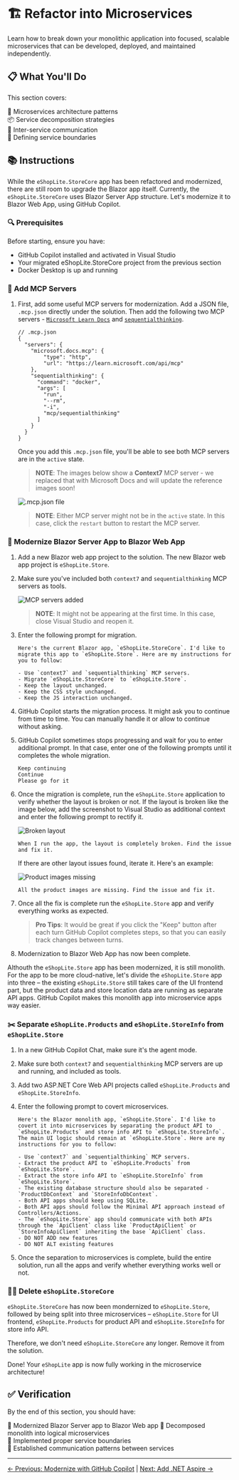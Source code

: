 # 🏗️ Refactor into Microservices

Learn how to break down your monolithic application into focused, scalable microservices that can be developed, deployed, and maintained independently.

## 📋 What You'll Do

This section covers:

🔨 Microservices architecture patterns  
📦 Service decomposition strategies  
🔗 Inter-service communication  
🎯 Defining service boundaries  

## 📚 Instructions

While the `eShopLite.StoreCore` app has been refactored and modernized, there are still room to upgrade the Blazor app itself. Currently, the `eShopLite.StoreCore` uses Blazor Server App structure. Let's modernize it to Blazor Web App, using GitHub Copilot.

### 🔍 Prerequisites

Before starting, ensure you have:

- GitHub Copilot installed and activated in Visual Studio
- Your migrated eShopLite.StoreCore project from the previous section
- Docker Desktop is up and running

### 🎯 Add MCP Servers

1. First, add some useful MCP servers for modernization. Add a JSON file, `.mcp.json` directly under the solution. Then add the following two MCP servers - [`Microsoft Learn Docs`](https://learn.microsoft.com/en-us/training/support/mcp) and [`sequentialthinking`](https://github.com/modelcontextprotocol/servers/tree/main/src/sequentialthinking).

    ```jsonc
    // .mcp.json
    {
      "servers": {
        "microsoft.docs.mcp": {
            "type": "http",
            "url": "https://learn.microsoft.com/api/mcp"
        },
        "sequentialthinking": {
          "command": "docker",
          "args": [
            "run",
            "--rm",
            "-i",
            "mcp/sequentialthinking"
          ]
        }
      }
    }
    ```

   Once you add this `.mcp.json` file, you'll be able to see both MCP servers are in the `active` state.

   > **NOTE**: The images below show a **Context7** MCP server - we replaced that with Microsoft Docs and will update the reference images soon!

   ![.mcp.json file](./images/refactor-into-microservices-01.png)

   > **NOTE**: Either MCP server might not be in the `active` state. In this case,  click the `restart` button to restart the MCP server.

### 📝 Modernize Blazor Server App to Blazor Web App

1. Add a new Blazor web app project to the solution. The new Blazor web app project is `eShopLite.Store`.
1. Make sure you've included both `context7` and `sequentialthinking` MCP servers as tools.

   ![MCP servers added](./images/refactor-into-microservices-02.png)

   > **NOTE**: It might not be appearing at the first time. In this case, close Visual Studio and reopen it.

1. Enter the following prompt for migration.

    ```text
    Here's the current Blazor app, `eShopLite.StoreCore`. I'd like to migrate this app to `eShopLite.Store`. Here are my instructions for you to follow:
    
    - Use `context7` and `sequentialthinking` MCP servers.
    - Migrate `eShopLite.StoreCore` to `eShopLite.Store`.
    - Keep the layout unchanged.
    - Keep the CSS style unchanged.
    - Keep the JS interaction unchanged.
    ```

1. GitHub Copilot starts the migration process. It might ask you to continue from time to time. You can manually handle it or allow to continue without asking.
1. GitHub Copilot sometimes stops progressing and wait for you to enter additional prompt. In that case, enter one of the following prompts until it completes the whole migration.

    ```text
    Keep continuing
    Continue
    Please go for it
    ```

1. Once the migration is complete, run the `eShopLite.Store` application to verify whether the layout is broken or not. If the layout is broken like the image below, add the screenshot to Visual Studio as additional context and enter the following prompt to rectify it.

   ![Broken layout](./images/refactor-into-microservices-03.png)

    ```text
    When I run the app, the layout is completely broken. Find the issue and fix it.
    ```

   If there are other layout issues found, iterate it. Here's an example:

   ![Product images missing](./images/refactor-into-microservices-04.png)

    ```text
    All the product images are missing. Find the issue and fix it.
    ```

1. Once all the fix is complete run the `eShopLite.Store` app and verify everything works as expected.

   > **Pro Tips**: It would be great if you click the "Keep" button after each turn GitHub Copilot completes steps, so that you can easily track changes between turns.

1. Modernization to Blazor Web App has now been complete.

Althouth the `eShopLite.Store` app has been modernized, it is still monolith. For the app to be more cloud-native, let's divide the `eShopLite.Store` app into three &ndash; the existing `eShopLite.Store` still takes care of the UI frontend part, but the product data and store location data are running as separate API apps. GitHub Copilot makes this monolith app into microservice apps way easier.

### ✂️ Separate `eShopLite.Products` and `eShopLite.StoreInfo` from `eShopLite.Store`

1. In a new GitHub Copilot Chat, make sure it's the agent mode.
1. Make sure both `context7` and `sequentialthinking` MCP servers are up and running, and included as tools.
1. Add two ASP.NET Core Web API projects called `eShopLite.Products` and `eShopLite.StoreInfo`.
1. Enter the following prompt to covert microservices.

    ```text
    Here's the Blazor monolith app, `eShopLite.Store`. I'd like to covert it into microservices by separating the product API to `eShopLite.Products` and store info API to `eShopLite.StoreInfo`. The main UI logic should remain at `eShopLite.Store`. Here are my instructions for you to follow:
    
    - Use `context7` and `sequentialthinking` MCP servers.
    - Extract the product API to `eShopLite.Products` from `eShopLite.Store`.
    - Extract the store info API to `eShopLite.StoreInfo` from `eShopLite.Store`.
    - The existing database structure should also be separated - `ProductDbContext` and `StoreInfoDbContext`.
    - Both API apps should keep using SQLite.
    - Both API apps should follow the Minimal API approach instead of Controllers/Actions.
    - The `eShopLite.Store` app should communicate with both APIs through the `ApiClient` class like `ProductApiClient` or `StoreInfoApiClient` inheriting the base `ApiClient` class.
    - DO NOT ADD new features
    - DO NOT ALT existing features
    ```

1. Once the separation to microservices is complete, build the entire solution, run all the apps and verify whether everything works well or not.

### ⛓️‍💥 Delete `eShopLite.StoreCore`

`eShopLite.StoreCore` has now been mondernized to `eShopLite.Store`, followed by being split into three microservices &ndash; `eShopLite.Store` for UI frontend, `eShopLite.Products` for product API and `eShopLite.StoreInfo` for store info API.

Therefore, we don't need `eShopLite.StoreCore` any longer. Remove it from the solution.

Done! Your `eShopLite` app is now fully working in the microservice architecture!

## ✅ Verification

By the end of this section, you should have:

🔹 Modernized Blazor Server app to Blazor Web app
🔹 Decomposed monolith into logical microservices  
🔹 Implemented proper service boundaries  
🔹 Established communication patterns between services  

---
[← Previous: Modernize with GitHub Copilot](../3-modernize-with-github-copilot/README.md) | [Next: Add .NET Aspire →](../5-add-dotnet-aspire/README.md)
